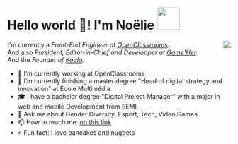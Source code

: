 # Hello world 👋! I'm Noëlie <img src="https://media.giphy.com/media/mGcNjsfWAjY5AEZNw6/giphy.gif" width="50">

<img align='right' src="https://media.giphy.com/media/AbDb2PniluFwY/giphy.gif">
<p>I'm currently a <em>Front-End Engineer at <a href="https://openclassrooms.com/en">OpenClassrooms</a>.</br></em>And also <em>President, Editor-in-Chief and Developper at <a href="https://gameher.fr/">Game'Her</a>.</em></br>And the <em>Founder of <a href="https://meetkoala.netlify.app/">Koala</a>.</em></p>

- 🔭 I’m currently working at OpenClassrooms
- 🌱 I’m currently finishing a master degree "Head of digital strategy and innovation" at Ecole Multimédia
- 🎓 I have a bachelor degree "Digital Project Manager" with a major in web and mobile Development from EEMI
- 💬 Ask me about Gender Diversity, Esport, Tech, Video Games
- 📫 How to reach me: <a href="https://linktr.ee/noelie.rx">on this link</a>
- ⚡ Fun fact: I love pancakes and nuggets
